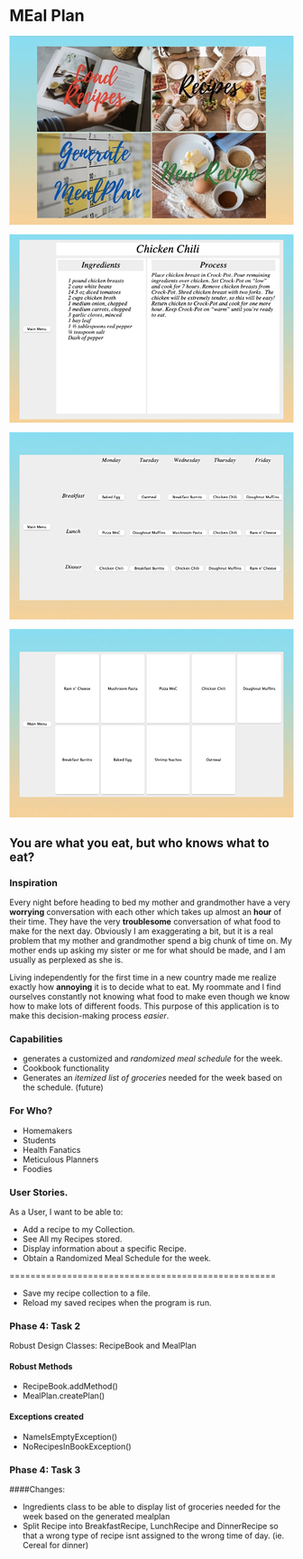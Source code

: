 # MEal Plan

![img.png](img.png)

![img_3.png](img_3.png)

![img_2.png](img_2.png)

![img_1.png](img_1.png)

## You are what you eat, but who knows what to eat?

### Inspiration

Every night before heading to bed my mother and 
grandmother have a very **worrying** conversation with 
each other which takes up almost an **hour** of their time. 
They have the very **troublesome** conversation of what 
food to make for the next day. Obviously I am 
exaggerating a bit, but it is a real problem that my mother 
and grandmother spend a big chunk of time on. 
My mother ends up asking 
my sister or me for what should be made, and I am 
usually as perplexed as she is. 

Living independently 
for the first time in a new country made me realize 
exactly how **annoying** it is to decide what to eat. 
My roommate and I find ourselves constantly not 
knowing what food to make even though we know how 
to make lots of different foods. This purpose of this 
application is to make this decision-making process 
*easier*.

### Capabilities
- generates a customized and *randomized
meal schedule* for the week. 
- Cookbook functionality
- Generates an *itemized list of groceries* needed for
the week based on the schedule. (future)


### For Who?
- Homemakers
- Students
- Health Fanatics
- Meticulous Planners
- Foodies

### User Stories.
 
As a User, I want to be able to:
- Add a recipe to my Collection.
- See All my Recipes stored.
- Display information about a specific Recipe.
- Obtain a Randomized Meal Schedule for the week.

===================================================
- Save my recipe collection to a file.
- Reload my saved recipes when the program is run.

### Phase 4: Task 2
Robust Design Classes: RecipeBook and MealPlan

#### Robust Methods
- RecipeBook.addMethod()
- MealPlan.createPlan()
#### Exceptions created
- NameIsEmptyException()
- NoRecipesInBookException()

### Phase 4: Task 3

####Changes:
- Ingredients class to be able to display list of groceries needed for the week based on the generated mealplan
- Split Recipe into BreakfastRecipe, LunchRecipe and DinnerRecipe so that a wrong type of recipe isnt assigned to the wrong time of day. (ie. Cereal for dinner)






